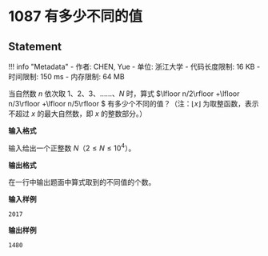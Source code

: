 
# 1087 有多少不同的值

## Statement

!!! info "Metadata"
    - 作者: CHEN, Yue
    - 单位: 浙江大学
    - 代码长度限制: 16 KB
    - 时间限制: 150 ms
    - 内存限制: 64 MB

当自然数 $n$ 依次取 1、2、3、……、$N$ 时，算式 $\lfloor n/2\rfloor +\lfloor n/3\rfloor +\lfloor n/5\rfloor $ 有多少个不同的值？（注：$\lfloor x\rfloor$ 为取整函数，表示不超过 $x$ 的最大自然数，即 $x$ 的整数部分。）

**输入格式**

输入给出一个正整数 $N$（$2 \le N \le 10^4$）。

**输出格式**

在一行中输出题面中算式取到的不同值的个数。

**输入样例**
```plaintext
2017
```

**输出样例**
```plaintext
1480
```

